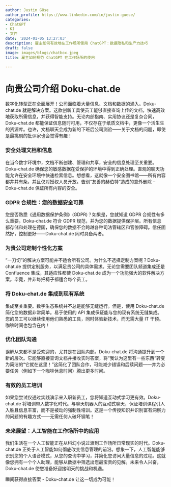 ```yaml
---
author: Justin Güse
author_profile: https://www.linkedin.com/in/justin-guese/
categories:
- ChatGPT
- KI
- 文件
date: '2024-01-05 13:27:03'
description: 雇主如何有效地在工作场所使用 ChatGPT：数据隐私和生产力技巧
draft: false
image: images/blogs/chatbox.jpeg
title: 雇主如何规范 ChatGPT 在工作场所的使用

---
```

# 向贵公司介绍 Doku-chat.de

数字化转型正在全面展开！公司面临着大量信息、文档和数据的涌入。Doku-chat.de 就是解决方案。这款创新工具使员工能够直接查询上传的文档，快速高效地获取所需信息，并获得智能支持。无论内部指南、实用协议还是复杂合同，Doku-chat.de 都能保证信息随时可用，不仅存在于纸质文档中，更像一个活生生的资源库。也许，文档聊天会成为新的下班后公司测验——关于文档的问题，即使是最挑剔的批评家也会觉得有趣！

### 安全处理文档和信息

在当今数字环境中，文档不断创建、管理和共享，安全的信息处理至关重要。Doku-chat.de 确保您的敏感数据在受保护的环境中得到正确处理。直观的聊天功能允许在安全环境中快速检索信息。想想看，这就像一个安全图书馆——所有内容都井井有条，并且仅对授权人员开放。告别“友善的赫伯特”造成的意外删除 – Doku-chat.de 保证所有内容的安全。

### GDPR 合规性：您的数据安全可靠

您是否熟悉《通用数据保护条例》(GDPR)？如果是，您就知道 GDPR 合规性有多么重要。Doku-chat.de 符合 GDPR 规范，并为您的数据提供保护层。所有信息都存储和处理在德国，确保您的数据不会跨越各种司法管辖区和官僚障碍。信任固然好，控制更好——Doku-chat.de 同时具备两者。

### 为贵公司定制个性化方案

“一刀切”的解决方案可能并不适合所有公司。为什么不选择定制方案呢？Doku-chat.de 提供定制服务，以满足贵公司的具体需求。无论您需要团队频道集成还是 Confluence 集成，其适应性都使 Doku-chat.de 成为一个功能强大的软件解决方案。毕竟，并非每把椅子都适合每个员工。

### 将 Doku-chat.de 集成到现有系统

集成至关重要。数字生态系统并不总是能够无缝运行。但是，使用 Doku-chat.de 简化您的数据非常简单。易于使用的 API 集成保证能与您的现有系统无缝集成。您的员工可以继续使用他们熟悉的工具，同时体验新技术，而无需大量 IT 干预。咖啡时间也包含在内！

### 优化团队沟通

误解从来都不是受欢迎的，尤其是在团队内部。Doku-chat.de 将沟通提升到一个新的层次。它能够直接查询文档并接收实时答案，将“我认为这里有一些东西”转变为简洁的“它就在这里！”这简化了团队合作，可能减少错误和后续问题——并为必要任务（例如下一个咖啡休息时间）腾出更多时间。

### 有效的员工培训

如果您尝试仅通过实践演示来入职新员工，您将知道互动式学习更有效。Doku-chat.de 将培训带入数字化时代。与聊天机器人的互动式聊天，保证培训课程引人入胜且信息丰富，而不是被动的强制性培训。这是一个传授知识并识别富有洞察力的问题的有趣方式——无需任何人破坏钢笔！

### 未来展望：人工智能在工作场所中的应用

我们生活在一个人工智能正在从科幻小说过渡到工作场所日常现实的时代。Doku-chat.de 正处于人工智能如何彻底改变信息管理的前沿。想象一下，人工智能能够识别您的个人语音模式，从您的查询中学习，并简化您访问大量信息的过程。这就像您拥有一个个人助理，能够从数据中筛选出您最宝贵的见解。未来令人兴奋，Doku-chat.de 使您准备好迎接明天的挑战和机遇。

瞬间获得直接答案 - Doku-chat.de 让这一切成为可能！
